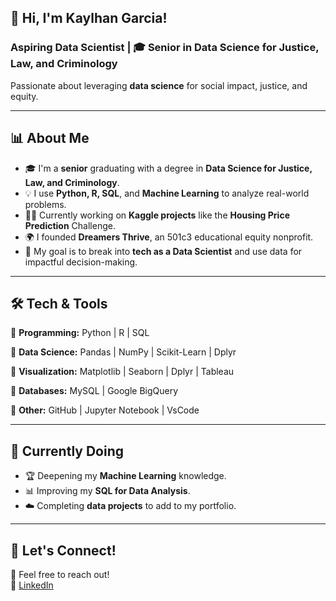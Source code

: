 
## 👋 Hi, I'm Kaylhan Garcia!

### Aspiring Data Scientist | 🎓 Senior in Data Science for Justice, Law, and Criminology  
Passionate about leveraging **data science** for social impact, justice, and equity.  

---

## 📊 About Me
- 🎓 I'm a **senior** graduating with a degree in **Data Science for Justice, Law, and Criminology**.
- 💡 I use **Python, R, SQL**, and **Machine Learning** to analyze real-world problems.
- 👩‍💻 Currently working on **Kaggle projects** like the **Housing Price Prediction** Challenge.
- 🌍 I founded **Dreamers Thrive**, an 501c3 educational equity nonprofit.
- 🎯 My goal is to break into **tech as a Data Scientist** and use data for impactful decision-making.

---

## 🛠️ Tech & Tools
🔹 **Programming:** Python | R | SQL  

🔹 **Data Science:** Pandas | NumPy | Scikit-Learn | Dplyr

🔹 **Visualization:** Matplotlib | Seaborn | Dplyr | Tableau  

🔹 **Databases:** MySQL | Google BigQuery  

🔹 **Other:** GitHub | Jupyter Notebook | VsCode 

---


## 🌱 Currently Doing
- 🏆 Deepening my **Machine Learning** knowledge.  
- 📊 Improving my **SQL for Data Analysis**.  
- ☁️ Completing **data projects** to add to my portfolio. 

---

## 💬 Let's Connect!
📩 Feel free to reach out!  
💼 [LinkedIn](https://www.linkedin.com/in/kaylhan-garcia/) 

